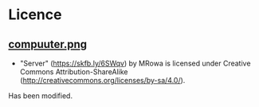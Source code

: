 # Licence

## [compuuter.png](./compuuter.png)

- "Server" (https://skfb.ly/6SWqv) by MRowa is licensed under Creative Commons
  Attribution-ShareAlike (http://creativecommons.org/licenses/by-sa/4.0/).

Has been modified.
